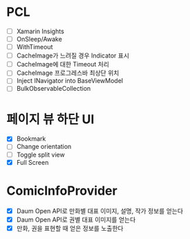 # PCL
- [ ] Xamarin Insights
- [ ] OnSleep/Awake
- [ ] WithTimeout
- [ ] CacheImage가 느려질 경우 Indicator 표시
- [ ] CacheImage에 대한 Timeout 처리
- [ ] CacheImage 프로그레스바 최상단 위치
- [ ] Inject INavigator into BaseViewModel
- [ ] BulkObservableCollection

# 페이지 뷰 하단 UI
- [x] Bookmark
- [ ] Change orientation
- [ ] Toggle split view
- [x] Full Screen

# ComicInfoProvider
- [x] Daum Open API로 만화별 대표 이미지, 설명, 작가 정보를 얻는다
- [x] Daum Open API로 권별 대표 이미지를 얻는다
- [x] 만화, 권을 표현할 때 얻은 정보를 노출한다
